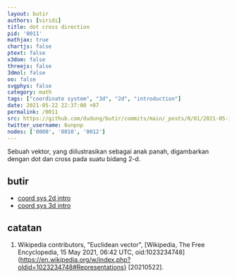 ```yaml
---
layout: butir
authors: [viridi]
title: dot cross direction
pid: '0011'
mathjax: true
chartjs: false
ptext: false
x3dom: false
threejs: false
3dmol: false
oo: false
svgphys: false
category: math
tags: ["coordinate system", "3d", "2d", "introduction"]
date: 2021-05-22 22:37:00 +07
permalink: /0011
src: https://github.com/dudung/butir/commits/main/_posts/0/01/2021-05-13-coord-sys-2d-intro.md
twitter_username: 6unpnp
nodes: ['0000', '0010', '0012']
---
```

Sebuah vektor, yang diilustrasikan sebagai anak panah, digambarkan dengan dot dan cross pada suatu bidang 2-d.


## butir
+ [coord sys 2d intro](0010)
+ [coord sys 3d intro](0012)


## catatan
1. <a name="r01"></a>Wikipedia contributors, "Euclidean vector", [Wikipedia, The Free Encyclopedia, 15 May 2021, 06:42 UTC, oid:1023234748](https://en.wikipedia.org/w/index.php?oldid=1023234748#Representations} [20210522].
